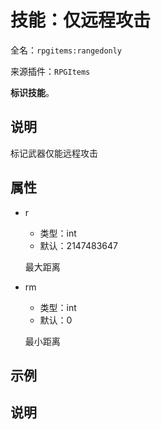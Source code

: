 # 技能：仅远程攻击

<!-- 本文件是通过游戏内 `/rpgitem gen-wiki` 命令生成的。 -->
<!-- 请只在对应的 "beginCustomXXXX" 与 "endCustomXXXX" 间编辑。  -->
<!-- 如果您想修改技能或其属性的描述， -->
<!-- 请修改 "resources/lang/zh_CN.yml" 中对应的项。 -->

全名：`rpgitems:rangedonly`

来源插件：`RPGItems`

**标识技能**。

<!-- beginCustomHeader -->
<!-- endCustomHeader -->

## 说明

标记武器仅能远程攻击
<!-- beginCustomDescription -->
<!-- endCustomDescription -->

## 属性

* r

  * 类型：int
  * 默认：2147483647

  最大距离

* rm

  * 类型：int
  * 默认：0

  最小距离

<!-- beginCustomProperties -->
<!-- endCustomProperties -->

## 示例

<!-- beginCustomExample -->
<!-- endCustomExample -->

## 说明

<!-- beginCustomNote -->
<!-- endCustomNote -->